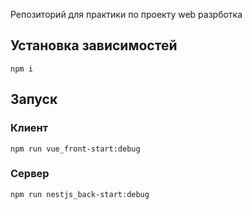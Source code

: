 Репозиторий для практики по проекту web разрботка 

## Установка зависимостей

```npm i```

## Запуск

### Клиент
``` npm run vue_front-start:debug ```

### Сервер 
``` npm run nestjs_back-start:debug ```


